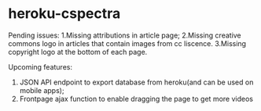 # heroku-cspectra

Pending issues:
1.Missing attributions in article page;
2.Missing creative commons logo in articles that contain images from cc liscence.
3.Missing copyright logo at the bottom of each page.

Upcoming features:
1. JSON API endpoint to export database from heroku(and can be used on mobile apps);
2. Frontpage ajax function to enable dragging the page to get more videos 
